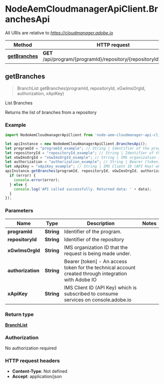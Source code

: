 # NodeAemCloudmanagerApiClient.BranchesApi

All URIs are relative to *https://cloudmanager.adobe.io*

Method | HTTP request | Description
------------- | ------------- | -------------
[**getBranches**](BranchesApi.md#getBranches) | **GET** /api/program/{programId}/repository/{repositoryId}/branches | List Branches



## getBranches

> BranchList getBranches(programId, repositoryId, xGwImsOrgId, authorization, xApiKey)

List Branches

Returns the list of branches from a repository

### Example

```javascript
import NodeAemCloudmanagerApiClient from 'node-aem-cloudmanager-api-client';

let apiInstance = new NodeAemCloudmanagerApiClient.BranchesApi();
let programId = "programId_example"; // String | Identifier of the program.
let repositoryId = "repositoryId_example"; // String | Identifier of the repository
let xGwImsOrgId = "xGwImsOrgId_example"; // String | IMS organization ID that the request is being made under.
let authorization = "authorization_example"; // String | Bearer [token] - An access token for the technical account created through integration with Adobe IO
let xApiKey = "xApiKey_example"; // String | IMS Client ID (API Key) which is subscribed to consume services on console.adobe.io
apiInstance.getBranches(programId, repositoryId, xGwImsOrgId, authorization, xApiKey, (error, data, response) => {
  if (error) {
    console.error(error);
  } else {
    console.log('API called successfully. Returned data: ' + data);
  }
});
```

### Parameters


Name | Type | Description  | Notes
------------- | ------------- | ------------- | -------------
 **programId** | **String**| Identifier of the program. | 
 **repositoryId** | **String**| Identifier of the repository | 
 **xGwImsOrgId** | **String**| IMS organization ID that the request is being made under. | 
 **authorization** | **String**| Bearer [token] - An access token for the technical account created through integration with Adobe IO | 
 **xApiKey** | **String**| IMS Client ID (API Key) which is subscribed to consume services on console.adobe.io | 

### Return type

[**BranchList**](BranchList.md)

### Authorization

No authorization required

### HTTP request headers

- **Content-Type**: Not defined
- **Accept**: application/json

